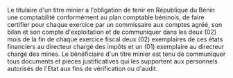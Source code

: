 Le titulaire d'un titre minier a l'obligation de tenir
en République du Bénin une comptabilité conformément au plan comptable
béninois, de faire certifier pour chaque exercice par un commissaire aux
comptes agréé, son bilan et son compte d'exploitation et de communiquer
dans les deux (02) mois de la fin de chaque exercice fiscal deux (02)
exemplaires de ces états financiers au directeur chargé des impôts et un
(01) exemplaire au directeur chargé des mines.
Le bénéficiaire d'un titre minier est tenu de communiquer tous documents
et pièces justificatives qui les supportent aux personnels autorisés de
l'Etat aux fins de vérification ou d'audit.
